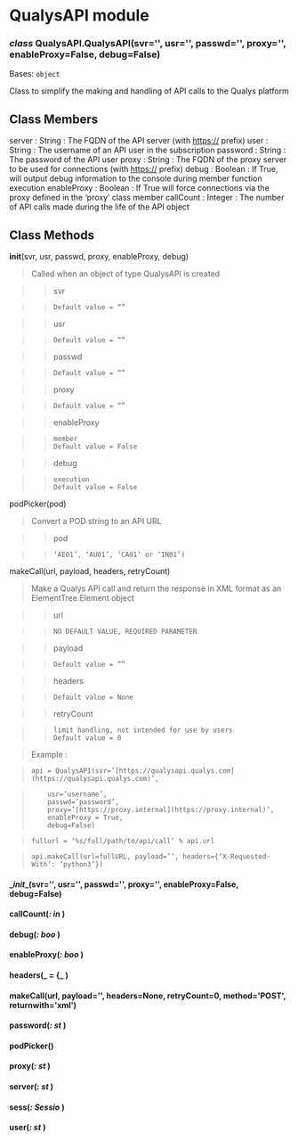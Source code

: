 # QualysAPI module


### _class_ QualysAPI.QualysAPI(svr='', usr='', passwd='', proxy='', enableProxy=False, debug=False)
Bases: `object`

Class to simplify the making and handling of API calls to the Qualys platform

## Class Members

server          : String  : The FQDN of the API server (with [https://](https://) prefix)
user            : String  : The username of an API user in the subscription
password        : String  : The password of the API user
proxy           : String  : The FQDN of the proxy server to be used for connections (with [https://](https://) prefix)
debug           : Boolean : If True, will output debug information to the console during member function execution
enableProxy     : Boolean : If True will force connections via the proxy defined in the ‘proxy’ class member
callCount       : Integer : The number of API calls made during the life of the API object

## Class Methods

__init__(svr, usr, passwd, proxy, enableProxy, debug)

> Called when an object of type QualysAPI is created

> > svr

> >     Default value = “”

> > usr

> >     Default value = “”

> > passwd

> >     Default value = “”

> > proxy

> >     Default value = “”

> > enableProxy

> >     member
> >     Default value = False

> > debug

> >     execution
> >     Default value = False

podPicker(pod)

> Convert a POD string to an API URL

> > pod

> >     ‘AE01’, ‘AU01’, ‘CA01’ or ‘IN01’)

makeCall(url, payload, headers, retryCount)

> Make a Qualys API call and return the response in XML format as an ElementTree.Element object

> > url

> >     NO DEFAULT VALUE, REQUIRED PARAMETER

> > payload

> >     Default value = “”

> > headers

> >     Default value = None

> > retryCount

> >     limit handling, not intended for use by users
> >     Default value = 0

> Example :

>     api = QualysAPI(svr=’[https://qualysapi.qualys.com](https://qualysapi.qualys.com)’,

>         usr=’username’,
>         passwd=’password’,
>         proxy=’[https://proxy.internal](https://proxy.internal)’,
>         enableProxy = True,
>         debug=False)

>     fullurl = ‘%s/full/path/to/api/call’ % api.url

>     api.makeCall(url=fullURL, payload=’’, headers={‘X-Requested-With’: ‘python3’})


#### \__init__(svr='', usr='', passwd='', proxy='', enableProxy=False, debug=False)

#### callCount(_: in_ )

#### debug(_: boo_ )

#### enableProxy(_: boo_ )

#### headers(_ = {_ )

#### makeCall(url, payload='', headers=None, retryCount=0, method='POST', returnwith='xml')

#### password(_: st_ )

#### podPicker()

#### proxy(_: st_ )

#### server(_: st_ )

#### sess(_: Sessio_ )

#### user(_: st_ )
